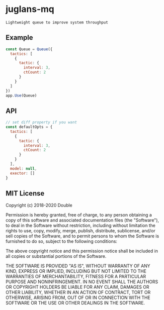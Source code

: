 # juglans-mq

    Lightweight queue to improve system throughput
## Example

```javascript
const Queue = Queue({
  tactics: [
    {
      tactic: {
        interval: 3,
        ctCount: 2
      }
    }
  ]
})
app.Use(Queue)
```
## API

```javascript
// set diff property if you want
const defaultOpts = {
  tactics: [
    {
      tactic: {
        interval: 3,
        ctCount: 2
      }
    }
  ],
  model: null,
  exector: []
}
```
## MIT License

Copyright (c) 2018-2020 Double

Permission is hereby granted, free of charge, to any person obtaining a copy
of this software and associated documentation files (the "Software"), to deal
in the Software without restriction, including without limitation the rights
to use, copy, modify, merge, publish, distribute, sublicense, and/or sell
copies of the Software, and to permit persons to whom the Software is
furnished to do so, subject to the following conditions:

The above copyright notice and this permission notice shall be included in all
copies or substantial portions of the Software.

THE SOFTWARE IS PROVIDED "AS IS", WITHOUT WARRANTY OF ANY KIND, EXPRESS OR
IMPLIED, INCLUDING BUT NOT LIMITED TO THE WARRANTIES OF MERCHANTABILITY,
FITNESS FOR A PARTICULAR PURPOSE AND NONINFRINGEMENT. IN NO EVENT SHALL THE
AUTHORS OR COPYRIGHT HOLDERS BE LIABLE FOR ANY CLAIM, DAMAGES OR OTHER
LIABILITY, WHETHER IN AN ACTION OF CONTRACT, TORT OR OTHERWISE, ARISING FROM,
OUT OF OR IN CONNECTION WITH THE SOFTWARE OR THE USE OR OTHER DEALINGS IN THE
SOFTWARE.
